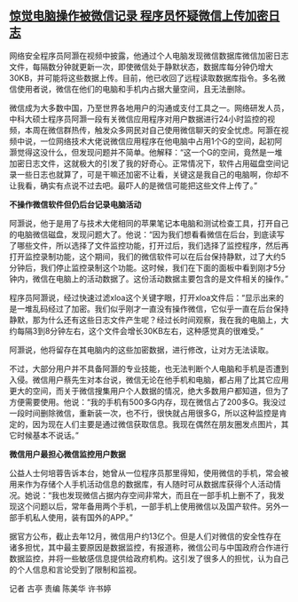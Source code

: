 <!--1686206873000-->
[惊觉电脑操作被微信记录 程序员怀疑微信上传加密日志](https://www.rfa.org/mandarin/yataibaodao/kejiaowen/gt-06082023024436.html)
------

<p>网络安全程序员阿灏在视频中披露，他通过个人电脑发现微信数据库微信加密日志文件，每隔数分钟就更新一次，即使微信处于静默状态，数据库每分钟仍增大30KB，并可能将这些数据上传。目前，他已收回了远程读取数据库指令。多名微信使用者说，微信在他们的电脑和手机内占据大量空间，且无法删除。</p><p>微信成为大多数中国，乃至世界各地用户的沟通或支付工具之一。网络研发人员，中科大硕士程序员阿灏一段有关微信应用程序对用户数据进行24小时监控的视频，本周在微信群热传，触发众多网民对自己使用微信聊天的安全忧虑。阿灏在视频中说，一位网络技术大佬说微信应用程序在他电脑中占用1个G的空间，起初阿灏觉得这没什么，但发现问题并不简单。他解释：“这一个G的空间，竟然是一堆加密日志文件，这就极大的引发了我的好奇心。正常情况下，软件占用磁盘空间记录一些日志也就算了，可是干嘛还加密不让看，关键这是我自己的电脑啊，你却不让我看，确实有点说不过去吧。最吓人的是微信可能把这些文件上传了。”</p><p><strong>不操作微信软件但仍后台记录电脑活动</strong></p><p>阿灏说，他于是用了与技术大佬相同的苹果笔记本电脑和测试检查工具，打开自己的电脑微信磁盘，发现问题大了。他说：“因为我们想看看微信在后台，到底读写了哪些文件，所以选择了文件监控功能，打开过后，我们选择了监控程序，然后再打开监控录制功能，这个期间，我们的微信软件可以在后台保持静默，过了大约5分钟后，我们停止监控录制这个功能。这时候，我们在下面的面板中看到刚才5分钟内，微信在电脑上的活动数据了。这份活动数据主要包含的是文件相关的操作。”</p><p>程序员阿灏说，经过快速过滤xloa这个关键字眼，打开xloa文件后：“显示出来的是一堆乱码经过了加密。我们似乎刚才一直没有操作微信，它似乎一直在后台保持静默，那为什么还有这些日志文件产生呢？经过长时间观察，我在我的电脑上，大约每隔3到8分钟左右，这个文件会增长30KB左右，这种感觉真的很难受。”</p><p>阿灏说，他将留存在其电脑内的这些加密数据，进行修改，让对方无法读取。</p><p>不过，大部分用户并不具备阿灏的专业技能，也无法判断个人电脑和手机是否遭到入侵。微信用户蔡先生对本台说，微信无论在他手机和电脑，都占用了比其它应用更大的空间，而关于微信搜集用户个人数据的情况，绝大多数用户都知道，但为了方便需要使用。他说：“我的手机有500多G内存，现在微信占了200多G。我没过一段时间删除微信，重新装一次，也不行，很快就占用很多G，所以这种监控是肯定的，因为现在人们主要是通过微信获取信息。我现在偶然在朋友圈发点图片，其它时候基本不说话。”</p><p><strong>微信用户最担心微信监控用户数据</strong></p><p>公益人士何培蓉告诉本台，她曾从一位程序员那里得知，使用微信的手机，常会被用来作为存储个人手机活动信息的数据库，有人随时可从数据库获得个人活动情况。她说：“我也发现微信占据内存空间非常大，而且在一部手机上删不了，我发现这个问题以后，常年备用两个手机，一部手机上使用微信以及国产软件。另外一部手机私人使用，装有国外的APP。”</p><p>据官方公布，截止去年12月，微信用户约13亿个。但是人们对微信的安全性存在诸多担忧，其中最主要原因是数据监控，有报道称，微信公司与中国政府合作进行数据监控，并将一些敏感信息提供给政府机构。这引发了很多人的担忧，认为自己的个人信息和言论受到了限制和监视。</p><p>记者 古亭 责编 陈美华 许书婷</p>
